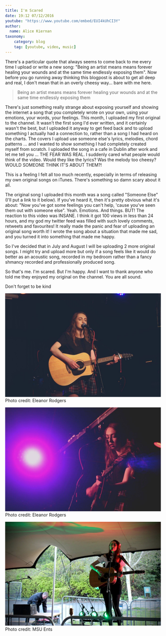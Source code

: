```yaml
---
title: I'm Scared
date: 19:12 07/12/2016
youtube: "https://www.youtube.com/embed/EUI4kUhCI3Y"
author:
  name: Alice Kiernan
taxonomy:
    category: blog
    tag: [youtube, video, music]
---
```


There's a particular quote that always seems to come back to me every time I upload or write a new song: "Being an artist means means forever healing your wounds and at the same time endlessly exposing them". 
Now before you go running away thinking this blogpost is about to get all deep and real,  I don't mean that in an overly cheesy way... bare with me here. 

> Being an artist means means forever healing your wounds and at the same time endlessly exposing them 

There's just something really strange about exposing yourself and showing the internet a song that you completely wrote on your own, using your emotions, your words, your feelings. This month, I uploaded my first original to the channel. It wasn't the first song I'd ever written, and it certainly wasn't the best, but I uploaded it anyway to get feed back and to upload something I actually had a connection to, rather than a song I had heard on the charts. The covers I upload use someone else's lyrics, melodies, chord patterns ... and I wanted to show something I had completely created myself from scratch.
I uploaded the song in a cafe in Dublin after work and let me tell you ... THE FEAR WAS REAL. I suddenly cared what people would think of the video. Would they like the lyrics? Was the melody too cheesy? WOULD SOMEONE THINK IT'S ABOUT THEM?!

This is a feeling I felt all too much recently, especially in terms of releasing my own original songs on iTunes. There's something so damn scary about it all.

The original song I uploaded this month was a song called "Someone Else" (I'll put a link to it below). If you've heard it, then it's pretty obvious what it's about: "Now you've got some feelings you can't help, 'cause you've seen them out with someone else". Yeah. Emotions. And things. 
BUT! The reaction to this video was INSANE. I think it got 100 views in less than 24 hours, and my god my twitter feed was filled with such lovely comments, retweets and favourites! It really made the panic and fear of uploading an original song worth it! I wrote the song about a situation that made me sad, and you turned it into something that made me happy.

So I've decided that in July and August I will be uploading 2 more original songs. I might try and upload more but only if a song feels like it would do better as an acoustic song, recorded in my bedroom rather than a fancy shmancy recorded and professionally produced song.

So that's me. I'm scared. But I'm happy. And I want to thank anyone who told me they enjoyed my original on the channel. You are all sound. 

Don't forget to be kind 

![alice_stage](alice_stage.jpg)
Photo credit: Eleanor Rodgers 

![alice_purple](alice_purple.jpg)
Photo credit: Eleanor Rodgers 

![alice_teepee](alice_teepee.jpg)
Photo credit: MSU Ents 


